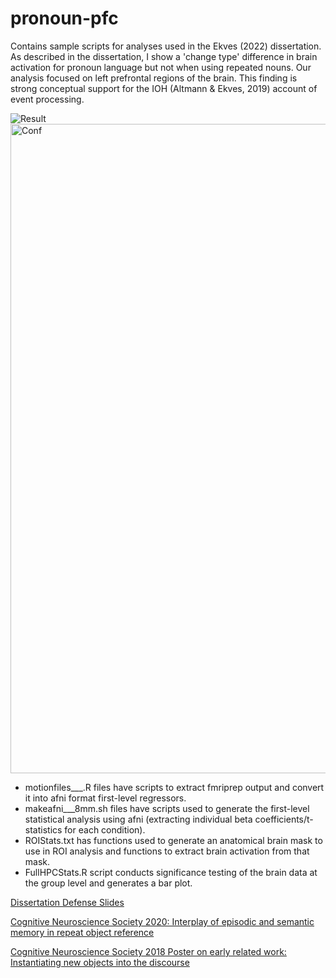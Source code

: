 # pronoun-pfc
Contains sample scripts for analyses used in the Ekves (2022) dissertation.
As described in the dissertation, I show a 'change type' difference in brain activation for pronoun language but not when using repeated nouns. Our analysis focused on left prefrontal regions of the brain. This finding is strong conceptual support for the IOH (Altmann & Ekves, 2019) account of event processing. 
 
  ![Result](https://github.com/zekves/pronoun-pfc/assets/19574353/99cd3f74-7b84-47d1-b50f-7aeb3e731811)
<img width="1039" alt="Conf" src="https://github.com/zekves/pronoun-pfc/assets/19574353/cf8376d2-a872-43fd-938a-1e4a2ec8e4f8">

- motionfiles___.R files have scripts to extract fmriprep output and convert it into afni format first-level regressors.
- makeafni___8mm.sh files have scripts used to generate the first-level statistical analysis using afni (extracting individual beta coefficients/t-statistics for each condition).
- ROIStats.txt has functions used to generate an anatomical brain mask to use in ROI analysis and functions to extract brain activation from that mask.
- FullHPCStats.R script conducts significance testing of the brain data at the group level and generates a bar plot.

[Dissertation Defense Slides](https://github.com/zekves/pronoun-pfc/blob/main/Diss.pdf)

[Cognitive Neuroscience Society 2020: Interplay of episodic and semantic memory in repeat object reference](https://github.com/zekves/pronoun-pfc/blob/main/Ekves_CNS20.pdf)

[Cognitive Neuroscience Society 2018 Poster on early related work: Instantiating new objects into the discourse](https://github.com/zekves/pronoun-pfc/blob/main/Ekves_CNS18_Final.pdf)

